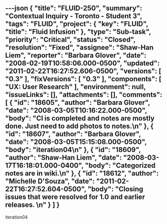 ---json
{
  "title": "FLUID-250",
  "summary": "Contextual Inquiry - Toronto - Student 3",
  "tags": "FLUID",
  "project": {
    "key": "FLUID",
    "title": "Fluid Infusion"
  },
  "type": "Sub-task",
  "priority": "Critical",
  "status": "Closed",
  "resolution": "Fixed",
  "assignee": "Shaw-Han Liem",
  "reporter": "Barbara Glover",
  "date": "2008-02-19T10:58:06.000-0500",
  "updated": "2011-02-22T16:27:52.606-0500",
  "versions": [
    "0.3"
  ],
  "fixVersions": [
    "0.3"
  ],
  "components": [
    "UX: User Research"
  ],
  "environment": null,
  "issueLinks": [],
  "attachments": [],
  "comments": [
    {
      "id": "18605",
      "author": "Barbara Glover",
      "date": "2008-03-05T10:16:22.000-0500",
      "body": "CI is completed and notes are mostly done.  Just need to add photos to notes.\n"
    },
    {
      "id": "18607",
      "author": "Barbara Glover",
      "date": "2008-03-05T15:15:08.000-0500",
      "body": "iteration04\n"
    },
    {
      "id": "18609",
      "author": "Shaw-Han Liem",
      "date": "2008-03-17T16:18:01.000-0400",
      "body": "Categorized notes are in wiki.\n"
    },
    {
      "id": "18612",
      "author": "Michelle D'Souza",
      "date": "2011-02-22T16:27:52.604-0500",
      "body": "Closing issues that were resolved for 1.0 and earlier releases.&#x20;\n"
    }
  ]
}
---
iteration04

        